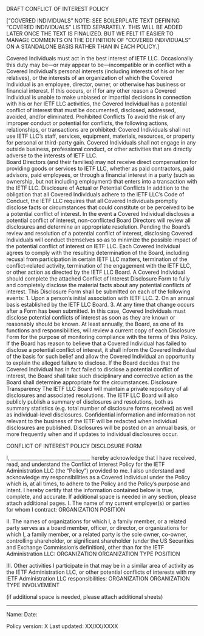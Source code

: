 DRAFT CONFLICT OF INTEREST POLICY

[“COVERED INDIVIDUALS” NOTE: SEE BOILERPLATE TEXT DEFINING “COVERED INDIVIDUALS” LISTED SEPARATELY. THIS WILL BE ADDED LATER ONCE THE TEXT IS FINALIZED. BUT WE FELT IT EASIER TO MANAGE COMMENTS ON THE DEFINITION OF “COVERED INDIVIDUALS” ON A STANDALONE BASIS RATHER THAN IN EACH POLICY.] 

Covered Individuals must act in the best interest of IETF LLC. Occasionally this duty may be—or may appear to be—incompatible or in conflict with a Covered Individual’s personal interests (including interests of his or her relatives), or the interests of an organization of which the Covered Individual is an employee, director, owner, or otherwise has business or financial interest.  If this occurs, or if for any other reason a Covered Individual is unable to make unbiased or impartial decisions in connection with his or her IETF LLC activities, the Covered Individual has a potential conflict of interest that must be documented, disclosed, addressed, avoided, and/or eliminated.
Prohibited Conflicts
To avoid the risk of any improper conduct or potential for conflicts, the following actions, relationships, or transactions are prohibited:
Covered Individuals shall not use IETF LLC’s staff, services, equipment, materials, resources, or property for personal or third-party gain.
Covered Individuals shall not engage in any outside business, professional conduct, or other activities that are directly adverse to the interests of IETF LLC.   
Board Directors  (and their families) may not receive direct compensation for providing goods or services to IETF LLC, whether as paid contractors, paid advisors, paid employees, or through a financial interest in a party (such as ownership, but not including employment) that enters into a transaction with the IETF LLC.
Disclosure of Actual or Potential Conflicts
In addition to the obligation that all Covered Individuals adhere to the IETF LLC’s Code of Conduct, the IETF LLC requires that all Covered Individuals promptly disclose facts or circumstances that could constitute or be perceived to be a potential conflict of interest. 
In the event a Covered Individual discloses a potential conflict of interest, non-conflicted Board Directors will review all disclosures and determine an appropriate resolution. Pending the Board’s review and resolution of a potential conflict of interest, disclosing Covered Individuals will conduct themselves so as to minimize the possible impact of the potential conflict of interest on IETF LLC. Each Covered Individual agrees to comply with the resulting determination of the Board, including recusal from participation in certain IETF LLC matters, termination of the conflict-related activity, termination of the engagement with the IETF LLC, or other action as directed by the IETF LLC Board.
A Covered Individual should complete the attached Conflict of Interest Disclosure Form to fully and completely disclose the material facts about any potential conflicts of interest. This Disclosure Form shall be submitted on each of the following events: 
	1. Upon a person’s initial association with IETF LLC.
	2. On an annual basis established by the IETF LLC Board.
	3. At any time that  change occurs after a Form has been submitted. In this case, Covered Individuals must disclose potential conflicts of interest as soon as they are known or reasonably should be known.
At least annually, the Board, as one of its functions and responsibilities, will review a current copy of each Disclosure Form for the purpose of monitoring compliance with the terms of this Policy. If the Board has reason to believe that a Covered Individual has failed to disclose a potential conflict of interest, it shall inform the Covered Individual of the basis for such belief and allow the Covered Individual an opportunity to explain the alleged failure to disclose. If the Board decides that the Covered Individual has in fact failed to disclose a potential conflict of interest, the Board shall take such disciplinary and corrective action as the Board shall determine appropriate for the circumstances.
Disclosure Transparency
The IETF LLC Board will maintain a private repository of all disclosures and associated resolutions. The IETF LLC Board will also publicly publish a summary of disclosures and resolutions, both as summary statistics (e.g. total number of disclosure forms received) as well as individual-level disclosures. Confidential information and information not relevant to the business of the IETF will be redacted when individual disclosures are published. Disclosures will be posted on an annual basis, or more frequently when and if updates to individual disclosures occur. 



 

CONFLICT OF INTEREST POLICY DISCLOSURE FORM

I, ________________________________, hereby acknowledge that I have received, read, and understand the Conflict of Interest Policy for the IETF Administration LLC (the “Policy”) provided to me. I also understand and acknowledge my responsibilities as a Covered Individual under the Policy which is, at all times, to adhere to the Policy and the Policy’s purpose and intent.
I hereby certify that the information contained below is true, complete, and accurate.
If additional space is needed in any section, please attach additional pages.
I. The name of my current employer(s) or parties for whom I contract:
ORGANIZATION
POSITION
 
 
 
 
 
 

II. The names of organizations for which I, a family member, or a related party serves as a board member, officer, or director, or organizations for which I, a family member, or a related party is the sole owner, co-owner, controlling shareholder, or significant shareholder (under the US Securities and Exchange Commission’s definition), other than for the IETF Administration LLC:
ORGANIZATION
ORGANIZATION TYPE
POSITION
 
 
 
 
 
 
 
 
 
III. Other activities I participate in that may be in a similar area of activity as the IETF Administration LLC, or other potential conflicts of interests with my IETF Administration LLC responsibilities:
ORGANIZATION
ORGANIZATION TYPE
INVOLVEMENT
 
 
 
 
 
 
 
 
 

 (if additional space is needed, please attach additional sheets)
 
__________________________________
Name:
Date:
 
 
 
Policy version: X
Last updated: XX/XX/XXXX
 

